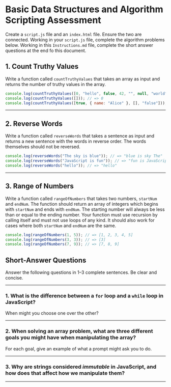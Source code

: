 # Basic Data Structures and Algorithm Scripting Assessment

Create a `script.js` file and an `index.html` file. Ensure the two are connected. Working in your `script.js` file, complete the algorithm problems below. Working in this `Instructions.md` file, complete the short answer questions at the end fo this document.

## 1. Count Truthy Values

Write a function called `countTruthyValues` that takes an array as input and returns the number of truthy values in the array.

```js
console.log(countTruthyValues([0, "hello", false, 42, "", null, "world"])); // => 3
console.log(countTruthyValues([])); // => 0
console.log(countTruthyValues([true, { name: "Alice" }, [], "false"])); // => 4
```

---

## 2. Reverse Words

Write a function called `reverseWords` that takes a sentence as input and returns a new sentence with the words in reverse order. The words themselves should not be reversed.

```js
console.log(reverseWords("The sky is blue")); // => "blue is sky The"
console.log(reverseWords("JavaScript is fun")); // => "fun is JavaScript"
console.log(reverseWords("hello")); // => "hello"
```

---

## 3. Range of Numbers

Write a function called `rangeOfNumbers` that takes two numbers, `startNum` and `endNum`. The function should return an array of integers which begins with `startNum` and ends with `endNum`. The starting number will always be less than or equal to the ending number. Your function must use recursion by calling itself and must not use loops of any kind. It should also work for cases where both `startNum` and `endNum` are the same.

```js
console.log(rangeOfNumbers(1, 5)); // => [1, 2, 3, 4, 5]
console.log(rangeOfNumbers(3, 3)); // => [3]
console.log(rangeOfNumbers(7, 9)); // => [7, 8, 9]
```

## Short-Answer Questions

Answer the following questions in 1–3 complete sentences. Be clear and concise.

---

### 1. What is the difference between a `for` loop and a `while` loop in JavaScript?

When might you choose one over the other?

---

### 2. When solving an array problem, what are three different goals you might have when manipulating the array?

For each goal, give an example of what a prompt might ask you to do.

---

### 3. Why are strings considered _immutable_ in JavaScript, and how does that affect how we manipulate them?

---
